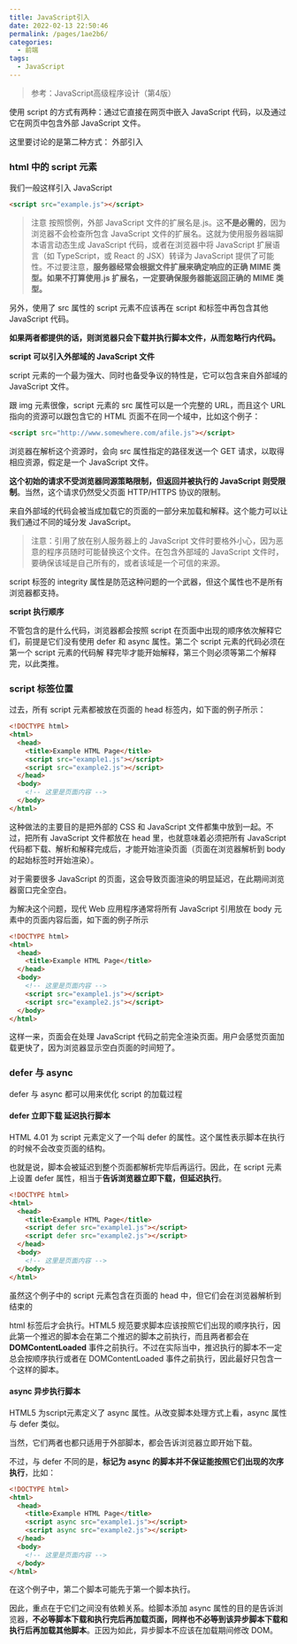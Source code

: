 ```yaml
---
title: JavaScript引入
date: 2022-02-13 22:50:46
permalink: /pages/1ae2b6/
categories:
  - 前端
tags:
  - JavaScript
---
```


> 参考：JavaScript高级程序设计（第4版）

使用 script 的方式有两种：通过它直接在网页中嵌入 JavaScript 代码，以及通过它在网页中包含外部 JavaScript 文件。

这里要讨论的是第二种方式： 外部引入

### html 中的 script 元素

我们一般这样引入 JavaScript

```html
<script src="example.js"></script>
```

> 注意 按照惯例，外部 JavaScript 文件的扩展名是.js。这**不是必需的**，因为浏览器不会检查所包含 JavaScript 文件的扩展名。这就为使用服务器端脚本语言动态生成 JavaScript 代码，或者在浏览器中将 JavaScript 扩展语言（如 TypeScript，或 React 的 JSX）转译为 JavaScript 提供了可能性。不过要注意，**服务器经常会根据文件扩展来确定响应的正确 MIME 类型。如果不打算使用.js 扩展名，一定要确保服务器能返回正确的 MIME 类型。**

另外，使用了 src 属性的 script 元素不应该再在 script 和</script>标签中再包含其他 JavaScript 代码。

**如果两者都提供的话，则浏览器只会下载并执行脚本文件，从而忽略行内代码。**

**script 可以引入外部域的 JavaScript 文件**

script 元素的一个最为强大、同时也备受争议的特性是，它可以包含来自外部域的 JavaScript 文件。

跟 img 元素很像，script 元素的 src 属性可以是一个完整的 URL，而且这个 URL 指向的资源可以跟包含它的 HTML 页面不在同一个域中，比如这个例子：

```html
<script src="http://www.somewhere.com/afile.js"></script>
```

浏览器在解析这个资源时，会向 src 属性指定的路径发送一个 GET 请求，以取得相应资源，假定是一个 JavaScript 文件。

**这个初始的请求不受浏览器同源策略限制，但返回并被执行的 JavaScript 则受限制**。当然，这个请求仍然受父页面 HTTP/HTTPS 协议的限制。

来自外部域的代码会被当成加载它的页面的一部分来加载和解释。这个能力可以让我们通过不同的域分发 JavaScript。

> 注意：引用了放在别人服务器上的 JavaScript 文件时要格外小心，因为恶意的程序员随时可能替换这个文件。在包含外部域的 JavaScript 文件时，要确保该域是自己所有的，或者该域是一个可信的来源。

script 标签的 integrity 属性是防范这种问题的一个武器，但这个属性也不是所有浏览器都支持。

**script 执行顺序**

不管包含的是什么代码，浏览器都会按照 script 在页面中出现的顺序依次解释它们，前提是它们没有使用 defer 和 async 属性。第二个 script 元素的代码必须在第一个 script 元素的代码解
释完毕才能开始解释，第三个则必须等第二个解释完，以此类推。

### script 标签位置

过去，所有 script 元素都被放在页面的 head 标签内，如下面的例子所示：

```html
<!DOCTYPE html>
<html>
  <head>
    <title>Example HTML Page</title>
    <script src="example1.js"></script>
    <script src="example2.js"></script>
  </head>
  <body>
    <!-- 这里是页面内容 -->
  </body>
</html>
```

这种做法的主要目的是把外部的 CSS 和 JavaScript 文件都集中放到一起。不过，把所有 JavaScript 文件都放在 head 里，也就意味着必须把所有 JavaScript 代码都下载、解析和解释完成后，才能开始渲染页面（页面在浏览器解析到 body 的起始标签时开始渲染）。

对于需要很多 JavaScript 的页面，这会导致页面渲染的明显延迟，在此期间浏览器窗口完全空白。

为解决这个问题，现代 Web 应用程序通常将所有 JavaScript 引用放在 body 元素中的页面内容后面，如下面的例子所示

```html
<!DOCTYPE html>
<html>
  <head>
    <title>Example HTML Page</title>
  </head>
  <body>
    <!-- 这里是页面内容 -->
    <script src="example1.js"></script>
    <script src="example2.js"></script>
  </body>
</html>
```

这样一来，页面会在处理 JavaScript 代码之前完全渲染页面。用户会感觉页面加载更快了，因为浏览器显示空白页面的时间短了。

### defer 与 async

defer 与 async 都可以用来优化 script 的加载过程

#### defer 立即下载 延迟执行脚本

HTML 4.01 为 script 元素定义了一个叫 defer 的属性。这个属性表示脚本在执行的时候不会改变页面的结构。

也就是说，脚本会被延迟到整个页面都解析完毕后再运行。因此，在 script 元素上设置 defer 属性，相当于**告诉浏览器立即下载，但延迟执行**。

```html
<!DOCTYPE html>
<html>
  <head>
    <title>Example HTML Page</title>
    <script defer src="example1.js"></script>
    <script defer src="example2.js"></script>
  </head>
  <body>
    <!-- 这里是页面内容 -->
  </body>
</html>
```

虽然这个例子中的 script 元素包含在页面的 head 中，但它们会在浏览器解析到结束的

html 标签后才会执行。HTML5 规范要求脚本应该按照它们出现的顺序执行，因此第一个推迟的脚本会在第二个推迟的脚本之前执行，而且两者都会在 **DOMContentLoaded** 事件之前执行。不过在实际当中，推迟执行的脚本不一定总会按顺序执行或者在 DOMContentLoaded 事件之前执行，因此最好只包含一个这样的脚本。

#### async 异步执行脚本

HTML5 为script元素定义了 async 属性。从改变脚本处理方式上看，async 属性与 defer 类似。

当然，它们两者也都只适用于外部脚本，都会告诉浏览器立即开始下载。

不过，与 defer 不同的是，**标记为 async 的脚本并不保证能按照它们出现的次序执行**，比如：

```html
<!DOCTYPE html>
<html>
  <head>
    <title>Example HTML Page</title>
    <script async src="example1.js"></script>
    <script async src="example2.js"></script>
  </head>
  <body>
    <!-- 这里是页面内容 -->
  </body>
</html>
```

在这个例子中，第二个脚本可能先于第一个脚本执行。

因此，重点在于它们之间没有依赖关系。给脚本添加 async 属性的目的是告诉浏览器，**不必等脚本下载和执行完后再加载页面，同样也不必等到该异步脚本下载和执行后再加载其他脚本**。正因为如此，异步脚本不应该在加载期间修改 DOM。

